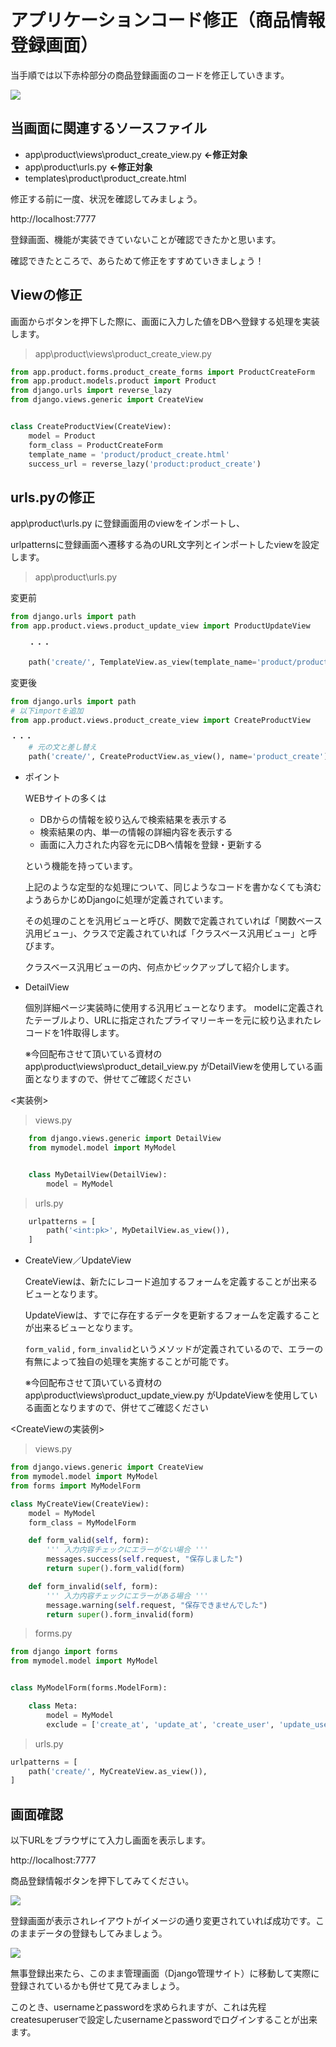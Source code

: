 # アプリケーションコード修正（商品情報登録画面）
当手順では以下赤枠部分の商品登録画面のコードを修正していきます。

![](./img/27.png)

## 当画面に関連するソースファイル

- app\product\views\product_create_view.py **←修正対象**
- app\product\urls.py **←修正対象**
- templates\product\product_create.html


修正する前に一度、状況を確認してみましょう。

http://localhost:7777

登録画面、機能が実装できていないことが確認できたかと思います。

確認できたところで、あらためて修正をすすめていきましょう！

## Viewの修正
画面からボタンを押下した際に、画面に入力した値をDBへ登録する処理を実装します。

>app\product\views\product_create_view.py

```python
from app.product.forms.product_create_forms import ProductCreateForm
from app.product.models.product import Product
from django.urls import reverse_lazy
from django.views.generic import CreateView


class CreateProductView(CreateView):
    model = Product
    form_class = ProductCreateForm
    template_name = 'product/product_create.html'
    success_url = reverse_lazy('product:product_create')
```


## urls.pyの修正

app\product\urls.py に登録画面用のviewをインポートし、

urlpatternsに登録画面へ遷移する為のURL文字列とインポートしたviewを設定します。
>app\product\urls.py

変更前

```python
from django.urls import path
from app.product.views.product_update_view import ProductUpdateView

    ・・・

    path('create/', TemplateView.as_view(template_name='product/product_create.html'), name='product_create'),
```

変更後

```python
from django.urls import path
# 以下importを追加
from app.product.views.product_create_view import CreateProductView

・・・
    # 元の文と差し替え
    path('create/', CreateProductView.as_view(), name='product_create'),
```

- ポイント

  WEBサイトの多くは

  - DBからの情報を絞り込んで検索結果を表示する
  - 検索結果の内、単一の情報の詳細内容を表示する
  - 画面に入力された内容を元にDBへ情報を登録・更新する
  
  という機能を持っています。
  
  上記のような定型的な処理について、同じようなコードを書かなくても済むようあらかじめDjangoに処理が定義されています。
  
  その処理のことを汎用ビューと呼び、関数で定義されていれば「関数ベース汎用ビュー」、クラスで定義されていれば「クラスベース汎用ビュー」と呼びます。

  クラスベース汎用ビューの内、何点かピックアップして紹介します。
  
- DetailView

    個別詳細ページ実装時に使用する汎用ビューとなります。
    modelに定義されたテーブルより、URLに指定されたプライマリーキーを元に絞り込まれたレコードを1件取得します。
    
    ※今回配布させて頂いている資材のapp\product\views\product_detail_view.py がDetailViewを使用している画面となりますので、併せてご確認ください

<実装例>

> views.py

```python
    from django.views.generic import DetailView
    from mymodel.model import MyModel


    class MyDetailView(DetailView):
        model = MyModel
```

> urls.py

```python
    urlpatterns = [
        path('<int:pk>', MyDetailView.as_view()),
    ]
```
  
  - CreateView／UpdateView
  
    CreateViewは、新たにレコード追加するフォームを定義することが出来るビューとなります。

    UpdateViewは、すでに存在するデータを更新するフォームを定義することが出来るビューとなります。

    ```form_valid``` , ```form_invalid```というメソッドが定義されているので、エラーの有無によって独自の処理を実施することが可能です。

    ※今回配布させて頂いている資材のapp\product\views\product_update_view.py がUpdateViewを使用している画面となりますので、併せてご確認ください


<CreateViewの実装例>

> views.py

```python
from django.views.generic import CreateView
from mymodel.model import MyModel
from forms import MyModelForm

class MyCreateView(CreateView):
    model = MyModel
    form_class = MyModelForm

    def form_valid(self, form):
        ''' 入力内容チェックにエラーがない場合 '''
        messages.success(self.request, "保存しました")
        return super().form_valid(form)

    def form_invalid(self, form):
        ''' 入力内容チェックにエラーがある場合 '''
        message.warning(self.request, "保存できませんでした")
        return super().form_invalid(form)
```

> forms.py

```python
from django import forms
from mymodel.model import MyModel


class MyModelForm(forms.ModelForm):

    class Meta:
        model = MyModel
        exclude = ['create_at', 'update_at', 'create_user', 'update_user',]
```

> urls.py

```python
urlpatterns = [
    path('create/', MyCreateView.as_view()),
]
```


## 画面確認
以下URLをブラウザにて入力し画面を表示します。

http://localhost:7777

商品登録情報ボタンを押下してみてください。

![](./img/Section4_1.png)

登録画面が表示されレイアウトがイメージの通り変更されていれば成功です。このままデータの登録もしてみましょう。

![](./img/Section4_2.png)

無事登録出来たら、このまま管理画面（Django管理サイト）に移動して実際に登録されているかも併せて見てみましょう。

このとき、usernameとpasswordを求められますが、これは先程createsuperuserで設定したusernameとpasswordでログインすることが出来ます。
